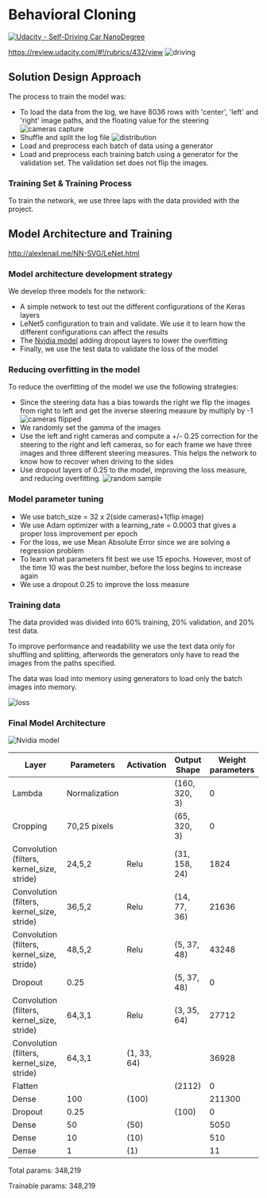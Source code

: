 # **Behavioral Cloning** 

[![Udacity - Self-Driving Car NanoDegree](https://s3.amazonaws.com/udacity-sdc/github/shield-carnd.svg)](http://www.udacity.com/drive)

https://review.udacity.com/#!/rubrics/432/view
![driving](img/driving.png)

## Solution Design Approach

The process to train the model was:

- To load the data from the log, we have 8036 rows with 'center', 'left' and 'right' image paths, and  the floating value for the steering
![cameras capture](img/cameras.png)
- Shuffle and split the log file
![distribution](img/distribution.png)
- Load and preprocess each batch of data using a generator
- Load and preprocess each training batch using a generator for the validation set. The validation set does not flip the images.

### Training Set & Training Process
To train the network, we use three laps with the data provided with the project.

## Model Architecture and Training
http://alexlenail.me/NN-SVG/LeNet.html
### Model architecture development strategy
We develop three models for the network:
- A simple network to test out the different configurations of the Keras layers
- LeNet5 configuration to train and validate. We use it to learn how the different configurations can affect the results
- The [Nvidia model](https://developer.nvidia.com/blog/explaining-deep-learning-self-driving-car/) adding dropout layers to lower the overfitting
- Finally, we use the test data to validate the loss of the model
### Reducing overfitting in the model
To reduce the overfitting of the model we use the following strategies:
- Since the steering data has a bias towards the right we flip the images from right to left and get the inverse steering measure by multiply by -1
![cameras flipped](/img/cameras_flip.png)
- We randomly set the gamma of the images 
- Use the left and right cameras and compute a +/- 0.25 correction for the steering to the right and left cameras, so for each frame we have three images and three different steering measures. This helps the network to know how to recover when driving to the sides
- Use dropout layers of 0.25 to the model, improving the loss measure, and reducing overfitting.
![random sample](img/sample.png)


### Model parameter tuning
- We use batch_size = 32 x 2(side cameras)+1(flip image)
- We use Adam optimizer with a learning_rate = 0.0003 that gives a proper loss improvement per epoch
- For the loss, we use Mean Absolute Error since we are solving a regression problem
- To learn what parameters fit best we use 15 epochs. However, most of the time 10 was the best number, before the loss begins to increase again
- We use a dropout 0.25 to improve the loss measure

### Training data
The data provided was divided into 60% training, 20% validation, and 20% test data. 

To improve performance and readability we use the text data only for shuffling and splitting, afterwords the generators only have to read the images from the paths specified.

The data was load into memory using generators to load only the batch images into memory. 

![loss](img/loss.png)

### Final Model Architecture
![Nvidia model](img/cnn-architecture-624x890.png)

|Layer|Parameters |Activation|Output Shape|Weight parameters   | 
|-----|----------|----------|------------|---|
|Lambda|Normalization||(160, 320, 3)|0|
|Cropping|70,25 pixels||(65, 320, 3)|0|    
|Convolution (filters, kernel_size, stride)|24,5,2|Relu|(31, 158, 24)|1824|
|Convolution (filters, kernel_size, stride)|36,5,2|Relu|(14, 77, 36)|21636|
|Convolution (filters, kernel_size, stride)|48,5,2|Relu|(5, 37, 48)|43248|
|Dropout|0.25| |(5, 37, 48)|0|
|Convolution (filters, kernel_size, stride)|64,3,1|Relu|(3, 35, 64)|27712|     
|Convolution (filters, kernel_size, stride)|64,3,1|(1, 33, 64)||36928|
|Flatten| | |(2112)|0|
|Dense|100|(100)||211300|
|Dropout|0.25||(100)|0|         
|Dense|50|(50)||5050|
|Dense|10|(10)||510|
|Dense|1|(1)||11|        


Total params: 348,219

Trainable params: 348,219


